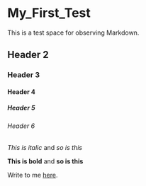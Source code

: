 # My_First_Test

This is a test space for observing Markdown.

## Header 2
### Header 3
#### Header 4
##### Header 5
###### Header 6

*This is italic* and _so is this_

**This is bold** and __so is this__

Write to me [here].

[here]: mailto:fiestcheston@yahoo.com
